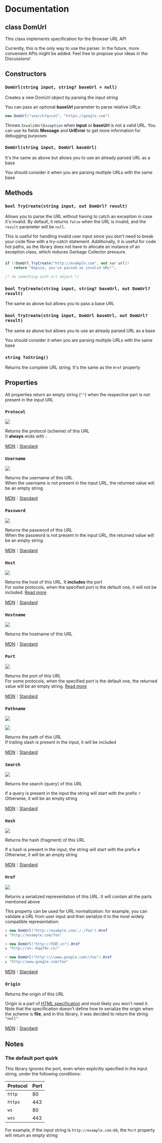 ﻿# Documentation

## class DomUrl

This class implements specification for the Browser URL API

Currently, this is the only way to use the parser. In the future, more 
convenient APIs might be added. Feel free to propose your ideas in the Discussions!

## Constructors

### `DomUrl(string input, string? baseUrl = null)`

Creates a new DomUrl object by parsing the input string

You can pass an optional **baseUrl** parameter to parse relative URLs:

```csharp
new DomUrl("search?q=cat", "https://google.com")
```

Throws `InvalidUrlException` when **input** or **baseUrl** is not a valid URL. 
You can use its fields **Message** and **UrlError** to get more information for debugging purposes

### `DomUrl(string input, DomUrl baseUrl)`

It's the same as above but allows you to use an already parsed URL as a base

You should consider it when you are parsing multiple URLs with the same base

## Methods

### `bool TryCreate(string input, out DomUrl? result)`

Allows you to parse the URL without having to catch an exception in case it's invalid.
By default, it returns `false` when the URL is invalid, and the `result` parameter will be `null`.

This is useful for handling invalid user input
since you don't need to break your code flow with a try-catch statement.
Additionally, it is useful for code hot paths, 
as the library does not have to allocate an instance of an exception class,
which reduces Garbage Collector pressure.

### 

```csharp
if (!DomUrl.TryCreate("http://example.com", out var url))
    return "Oopsie, you've passed an invalid URL!";

/* do something with url object */
```

### `bool TryCreate(string input, string? baseUrl, out DomUrl? result)`

The same as above but allows you to pass a base URL

### `bool TryCreate(string input, DomUrl baseUrl, out DomUrl? result)`

The same as above but allows you to use an already parsed URL as a base

You should consider it when you are parsing multiple URLs with the same base

### `string ToString()`

Returns the complete URL string. It's the same as the `Href` property

## Properties

All properties return an empty string (`""`) when the respective part is not present in the input URL

### `Protocol`

![](resources/protocol.svg)

Returns the protocol (scheme) of this URL<br/>
It <b>always</b> ends with `:`

[MDN](https://developer.mozilla.org/en-US/docs/Web/API/URL/protocol)｜[Standard](https://url.spec.whatwg.org/#dom-url-protocol)

### `Username`

![](resources/username.svg)

Returns the username of this URL<br/>
When the username is not present in the input URL, the returned value will be an empty string

[MDN](https://developer.mozilla.org/en-US/docs/Web/API/URL/username)｜[Standard](https://url.spec.whatwg.org/#dom-url-username)

### `Password`

![](resources/password.svg)

Returns the password of this URL<br/>
When the password is not present in the input URL, the returned value will be an empty string

[MDN](https://developer.mozilla.org/en-US/docs/Web/API/URL/password)｜[Standard](https://url.spec.whatwg.org/#dom-url-password)

### `Host`

![](resources/host.svg)

Returns the host of this URL. It **includes** the port<br/>
For some protocols, when the specified port is the default one, it will not be included. [Read more](#The-default-port-quirk)

[MDN](https://developer.mozilla.org/en-US/docs/Web/API/URL/host)｜[Standard](https://url.spec.whatwg.org/#dom-url-host)

### `Hostname`

![](resources/hostname.svg)

Returns the hostname of this URL

[MDN](https://developer.mozilla.org/en-US/docs/Web/API/URL/hostname)｜[Standard](https://url.spec.whatwg.org/#dom-url-hostname)

### `Port`

![](resources/port.svg)

Returns the port of this URL<br/>
For some protocols, when the specified port is the default one, the returned value will be an empty string. [Read more](#The-default-port-quirk)

[MDN](https://developer.mozilla.org/en-US/docs/Web/API/URL/port)｜[Standard](https://url.spec.whatwg.org/#dom-url-port)

### `Pathname`

![](resources/pathname.svg)

![](resources/pathname2.svg)

Returns the path of this URL <br/> 
If trailing slash is present in the input, it will be included

[MDN](https://developer.mozilla.org/en-US/docs/Web/API/URL/pathname)｜[Standard](https://url.spec.whatwg.org/#dom-url-pathname)

### `Search`

![](resources/search.svg)

Returns the search (query) of this URL

If a query is present in the input the string will start with the prefix `?`<br/>
Otherwise, it will be an empty string

[MDN](https://developer.mozilla.org/en-US/docs/Web/API/URL/search)｜[Standard](https://url.spec.whatwg.org/#dom-url-search)

### `Hash`

![](resources/hash.svg)

Returns the hash (fragment) of this URL

If a hash is present in the input, the string will start with the prefix `#`<br/>
Otherwise, it will be an empty string

[MDN](https://developer.mozilla.org/en-US/docs/Web/API/URL/hash)｜[Standard](https://url.spec.whatwg.org/#dom-url-hash)


### `Href`

![](resources/href.svg)

Returns a serialized representation of this URL. It will contain all the parts mentioned above

This property can be used for URL normalization:
for example, you can validate a URL from user input and then serialize it to the most widely compatible representation:

```csharp
> new DomUrl("http://example.com/././foo").Href 
↳ "http://example.com/foo" 

> new DomUrl("http://你好.cn").Href
↳ "http://xn--6qq79v.cn/"

> new DomUrl("http:\\\\www.google.com\\foo").Href
↳ "http://www.google.com/foo"
```

[MDN](https://developer.mozilla.org/en-US/docs/Web/API/URL/href)｜[Standard](https://url.spec.whatwg.org/#dom-url-href)

### `Origin`

Returns the origin of this URL

Origin is a part of [HTML specification](https://html.spec.whatwg.org/multipage/browsers.html#origin) and most likely you won't need it. 
<br/>Note that the specification doesn't define how to serialize the origin when the scheme is **file**, and in this library, it was decided to return the string `"null"`

[MDN](https://developer.mozilla.org/en-US/docs/Web/API/URL/origin)｜[Standard](https://url.spec.whatwg.org/#dom-url-origin)


## Notes

### The default port quirk

This library ignores the port, even when explicitly specified in the input string, under the following conditions:

| Protocol | Port |
|----------|------|
| `http`   | 80   |
| `https`  | 443  |
| `ws`     | 80   |
| `wss`    | 443  |

For example, if the input string is `http://example.com:80`, the `Port` property will return an empty string

